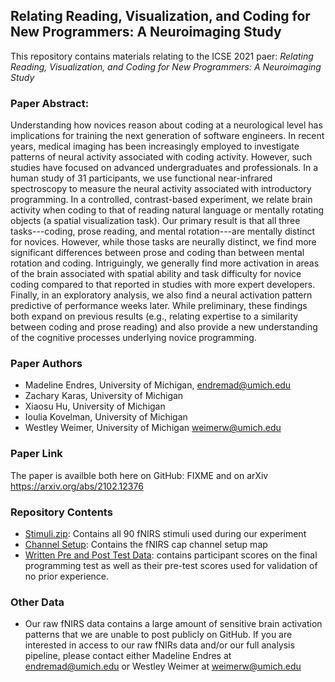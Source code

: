 ## Relating Reading, Visualization, and Coding for New Programmers: A Neuroimaging Study

This repository contains materials relating to the ICSE 2021 paer: *Relating Reading, Visualization, and Coding for New Programmers: A Neuroimaging Study*

### Paper Abstract:

Understanding how novices reason about coding at a neurological level has implications for training the next generation of software engineers. In recent years, medical imaging has been increasingly employed to investigate 
patterns of neural activity associated with coding activity. 
However, such studies have focused on advanced undergraduates
and professionals. In a human study of 31 participants,
we use functional near-infrared spectroscopy to 
measure the neural activity associated with introductory
programming. In a controlled, contrast-based experiment,
we relate brain activity when coding 
to that of reading natural language or mentally rotating objects 
(a spatial visualization task). 
Our primary result is that all three tasks---coding, 
prose reading, and mental rotation---are mentally distinct
for novices. 
However, while those tasks are neurally distinct, 
we find more significant differences between prose and
coding than between mental rotation and coding. 
Intriguingly, we generally find
more activation in areas of the brain associated with spatial ability 
and task difficulty for novice coding compared to that reported in studies with
more expert developers.
Finally, in an exploratory analysis, we also find a neural activation
pattern predictive of performance weeks later. 
While preliminary, these findings both expand on
previous results (e.g., relating expertise to a similarity
between coding and prose reading) and also provide a
new understanding of the cognitive processes underlying
novice programming.

### Paper Authors

* Madeline Endres, University of Michigan, <endremad@umich.edu>
* Zachary Karas, University of Michigan
* Xiaosu Hu, University of Michigan
* Ioulia Kovelman, University of Michigan
* Westley Weimer, University of Michigan <weimerw@umich.edu>

### Paper Link

The paper is availble both here on GitHub: FIXME and on arXiv https://arxiv.org/abs/2102.12376

### Repository Contents

* [Stimuli.zip](https://github.com/CelloCorgi/ICSE_fNIRS2021/blob/main/Stimuli.zip): Contains all 90 fNIRS stimuli used during our experiment
* [Channel Setup](https://github.com/CelloCorgi/ICSE_fNIRS2021/tree/main/fNIRS%20Channel%20Setup): Contains the fNIRS cap channel setup map
* [Written Pre and Post Test Data](https://github.com/CelloCorgi/ICSE_fNIRS2021/blob/main/fNIRS%20Participant%20Written%20Pre-test%20Mapping%20Spreadsheet%20-%20Copy%20of%20Sheet1.csv): contains participant scores on the final programming test as well as their pre-test scores used for validation of no prior experience.


### Other Data

* Our raw fNIRS data contains a large amount of sensitive brain activation patterns that we are unable to post publicly on GitHub. If you are interested in access to our raw fNIRs data and/or our full analysis pipeline, please contact either Madeline Endres at <endremad@umich.edu> or Westley Weimer at <weimerw@umich.edu>





